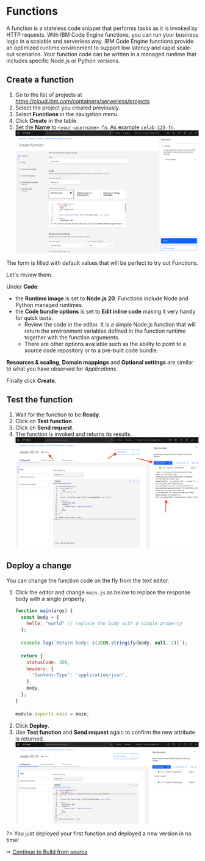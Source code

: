 # Functions

A function is a stateless code snippet that performs tasks as it is invoked by HTTP requests. With IBM Code Engine functions, you can run your business logic in a scalable and serverless way. IBM Code Engine functions provide an optimized runtime environment to support low latency and rapid scale-out scenarios. Your function code can be written in a managed runtime that includes specific Node.js or Python versions.

## Create a function

1. Go to the list of projects at https://cloud.ibm.com/containers/serverless/projects
1. Select the project you created previously.
1. Select **Functions** in the navigation menu.
1. Click **Create** in the table.
1. Set the **Name** to `<your-username>-fn`. As example `celab-123-fn`.
   ![](images/51-create-function.png ':size=750')

The form is filled with default values that will be perfect to try out Functions.

Let's review them.

Under **Code**:
* the **Runtime image** is set to **Node.js 20**. Functions include Node and Python managed runtimes.
* the **Code bundle options** is set to **Edit inline code** making it very handy for quick tests.
  * Review the code in the editor. It is a simple Node.js function that will return the environment variables defined in the function runtime together with the function arguments.
  * There are other options available such as the ability to point to a source code repository or to a pre-built code bundle.

**Resources & scaling**, **Domain mappings** and **Optional settings** are similar to what you have observed for *Applications*.

Finally click **Create**.

## Test the function

1. Wait for the function to be **Ready**.
1. Click on **Test function**.
1. Click on **Send request**.
1. The function is invoked and returns its results.
   ![](images/51-test-function.png ':size=750')


## Deploy a change

You can change the function code on the fly from the text editor.

1. Click the editor and change `main.js` as below to replace the response body with a single property:
   ```javascript
   function main(args) {
     const body = {
       hello: "world" // replace the body with a single property
     };

     console.log(`Return body: ${JSON.stringify(body, null, 2)}`);

     return {
       statusCode: 200,
       headers: { 
         'Content-Type': 'application/json', 
       },
       body,
     };
   }

   module.exports.main = main;
   ```
1. Click **Deploy**.
1. Use **Test function** and **Send request** again to confirm the new attribute is returned.
   ![](images/51-verify-update.png ':size=750')

?> You just deployed your first function and deployed a new version in no time!

⇨ [Continue to Build from source](55-build-from-source.md)